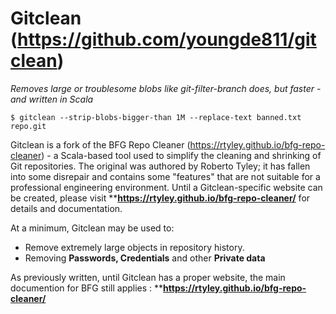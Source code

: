 Gitclean (https://github.com/youngde811/gitclean)
================

_Removes large or troublesome blobs like git-filter-branch does, but faster - and written in Scala_

```
$ gitclean --strip-blobs-bigger-than 1M --replace-text banned.txt repo.git
```

Gitclean is a fork of the BFG Repo Cleaner (https://rtyley.github.io/bfg-repo-cleaner) - a Scala-based tool used to
simplify the cleaning and shrinking of Git repositories. The original was authored by Roberto Tyley; it has fallen into
some disrepair and contains some "features" that are not suitable for a professional engineering environment. Until a
Gitclean-specific website can be created, please visit ****https://rtyley.github.io/bfg-repo-cleaner/** for details and
documentation.

At a minimum, Gitclean may be used to:

* Remove extremely large objects in repository history.
* Removing **Passwords, Credentials** and other **Private data**

As previously written, until Gitclean has a proper website, the main documention for BFG still applies : ****https://rtyley.github.io/bfg-repo-cleaner/**
